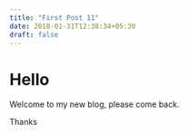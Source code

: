 ```yaml
---
title: "First Post 11"
date: 2018-01-31T12:38:34+05:30
draft: false
---
```


# Hello

Welcome to my new blog, please come back.

Thanks
